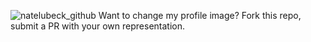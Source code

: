 
![natelubeck_github](https://github.com/etnlbck/natelubeck/assets/386143/61521da6-dc2e-4873-ad1b-77641419b581)
Want to change my profile image? Fork this repo, submit a PR with your own representation.
